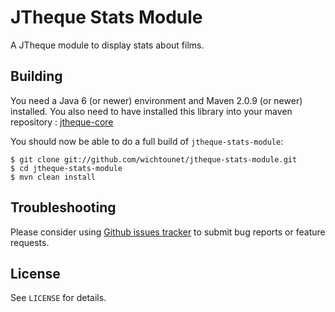 # JTheque Stats Module #

A JTheque module to display stats about films.

## Building ##

You need a Java 6 (or newer) environment and Maven 2.0.9 (or newer) installed. You also need to have installed
this library into your maven repository :
[jtheque-core](http://github.com/wichtounet/jtheque-core "jtheque-core")

You should now be able to do a full build of `jtheque-stats-module`:

    $ git clone git://github.com/wichtounet/jtheque-stats-module.git
    $ cd jtheque-stats-module
    $ mvn clean install

## Troubleshooting ##

Please consider using [Github issues tracker](http://github.com/wichtounet/jtheque-stats-module/issues) to submit bug reports or feature requests.

## License ##

See `LICENSE` for details.